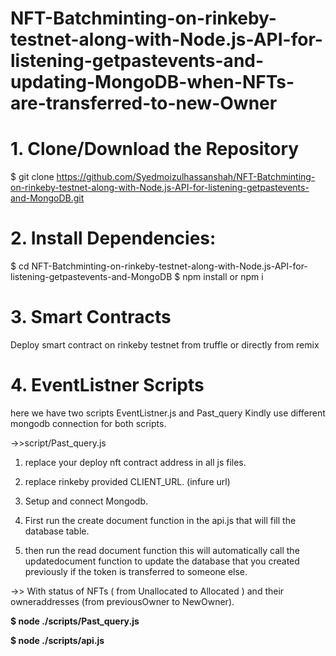 # NFT-Batchminting-on-rinkeby-testnet-along-with-Node.js-API-for-listening-getpastevents-and-updating-MongoDB-when-NFTs-are-transferred-to-new-Owner


# 1. Clone/Download the Repository
$ git clone https://github.com/Syedmoizulhassanshah/NFT-Batchminting-on-rinkeby-testnet-along-with-Node.js-API-for-listening-getpastevents-and-MongoDB.git
# 2. Install Dependencies:
$ cd NFT-Batchminting-on-rinkeby-testnet-along-with-Node.js-API-for-listening-getpastevents-and-MongoDB
$ npm install or npm i

# 3. Smart Contracts
Deploy smart contract on rinkeby testnet from truffle or directly from remix

# 4. EventListner Scripts

here we have two scripts EventListner.js and Past_query Kindly use different mongodb connection for both scripts.

->>script/Past_query.js

1. replace your deploy nft contract address in all js files.

2. replace rinkeby provided CLIENT_URL. (infure url)

3. Setup and connect Mongodb.

4. First run the create document function in the api.js that will fill the database table.

5. then run the read document function this will automatically  call the updatedocument function to update the database that you created previously if the token is transferred to someone else.

->> With status of NFTs ( from Unallocated to Allocated ) and their owneraddresses (from previousOwner to NewOwner).


**$ node ./scripts/Past_query.js**

**$ node ./scripts/api.js**
